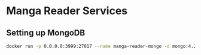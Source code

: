 # Manga Reader Services

## Setting up MongoDB

```sh
docker run -p 0.0.0.0:3999:27017 --name manga-reader-mongo -d mongo:4.2.0
```
